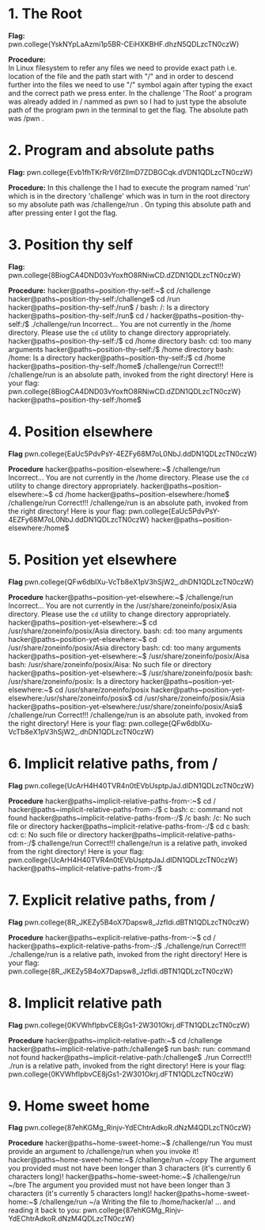 # 1. The Root

**Flag:**  
pwn.college{YskNYpLaAzmi1p5BR-CEiHXKBHF.dhzN5QDLzcTN0czW}

**Procedure:**   
In Linux filesystem to refer any files we need to provide exact path i.e. location of the file and the path start with "/" and in order to descend further into the files we 
need to use "/" symbol again after typing the exact and the correct path we press enter. In the challenge 'The Root' a program was already added in / nammed as pwn so I had to just 
type the absolute path of the program pwn in the terminal to get the flag. The absolute path was /pwn .


# 2. Program and absolute paths

**Flag:**
pwn.college{Evb1fhTKrRrV6fZIlmD7ZDBGCqk.dVDN1QDLzcTN0czW}

**Procedure:**
In this challenge the I had to execute the program named 'run' which is in the directory 'challenge' which was in turn in the root directory so my absolute path was /challenge/run .
On typing this absolute path and after pressing enter I got the flag.

# 3. Position thy self

**Flag:**
pwn.college{8BiogCA4DND03vYoxftO8RNiwCD.dZDN1QDLzcTN0czW}

**Procedure:**
hacker@paths~position-thy-self:~$ cd /challenge
hacker@paths~position-thy-self:/challenge$ cd /run
hacker@paths~position-thy-self:/run$ /
bash: /: Is a directory
hacker@paths~position-thy-self:/run$ cd /
hacker@paths~position-thy-self:/$ ./challenge/run
Incorrect...
You are not currently in the /home directory.
Please use the `cd` utility to change directory appropriately.
hacker@paths~position-thy-self:/$ cd /home directory
bash: cd: too many arguments
hacker@paths~position-thy-self:/$ /home directory
bash: /home: Is a directory
hacker@paths~position-thy-self:/$ cd /home
hacker@paths~position-thy-self:/home$ /challenge/run
Correct!!!
/challenge/run is an absolute path, invoked from the right directory!
Here is your flag:
pwn.college{8BiogCA4DND03vYoxftO8RNiwCD.dZDN1QDLzcTN0czW}
hacker@paths~position-thy-self:/home$ 

# 4. Position elsewhere

**Flag**
pwn.college{EaUc5PdvPsY-4EZFy68M7oL0NbJ.ddDN1QDLzcTN0czW}

**Procedure**
hacker@paths~position-elsewhere:~$ /challenge/run
Incorrect...
You are not currently in the /home directory.
Please use the `cd` utility to change directory appropriately.
hacker@paths~position-elsewhere:~$ cd /home
hacker@paths~position-elsewhere:/home$ /challenge/run
Correct!!!
/challenge/run is an absolute path, invoked from the right directory!
Here is your flag:
pwn.college{EaUc5PdvPsY-4EZFy68M7oL0NbJ.ddDN1QDLzcTN0czW}
hacker@paths~position-elsewhere:/home$ 

# 5. Position yet elsewhere

**Flag**
pwn.college{QFw6dbIXu-VcTb8eX1pV3hSjW2_.dhDN1QDLzcTN0czW}

**Procedure**
hacker@paths~position-yet-elsewhere:~$ /challenge/run
Incorrect...
You are not currently in the /usr/share/zoneinfo/posix/Asia directory.
Please use the `cd` utility to change directory appropriately.
hacker@paths~position-yet-elsewhere:~$ cd /usr/share/zoneinfo/posix/Asia directory.
bash: cd: too many arguments
hacker@paths~position-yet-elsewhere:~$ cd /usr/share/zoneinfo/posix/Asia directory
bash: cd: too many arguments
hacker@paths~position-yet-elsewhere:~$ /usr/share/zoneinfo/posix/Aisa
bash: /usr/share/zoneinfo/posix/Aisa: No such file or directory
hacker@paths~position-yet-elsewhere:~$ /usr/share/zoneinfo/posix
bash: /usr/share/zoneinfo/posix: Is a directory
hacker@paths~position-yet-elsewhere:~$ cd /usr/share/zoneinfo/posix
hacker@paths~position-yet-elsewhere:/usr/share/zoneinfo/posix$ cd /usr/share/zoneinfo/posix/Asia
hacker@paths~position-yet-elsewhere:/usr/share/zoneinfo/posix/Asia$ /challenge/run
Correct!!!
/challenge/run is an absolute path, invoked from the right directory!
Here is your flag:
pwn.college{QFw6dbIXu-VcTb8eX1pV3hSjW2_.dhDN1QDLzcTN0czW}




# 6. Implicit relative paths, from /

**Flag**
pwn.college{UcArH4H40TVR4n0tEVbUsptpJaJ.dlDN1QDLzcTN0czW}

**Procedure**
hacker@paths~implicit-relative-paths-from-:~$ cd /
hacker@paths~implicit-relative-paths-from-:/$ c
bash: c: command not found
hacker@paths~implicit-relative-paths-from-:/$ /c
bash: /c: No such file or directory
hacker@paths~implicit-relative-paths-from-:/$ cd c
bash: cd: c: No such file or directory
hacker@paths~implicit-relative-paths-from-:/$ challenge/run
Correct!!!
challenge/run is a relative path, invoked from the right directory!
Here is your flag:
pwn.college{UcArH4H40TVR4n0tEVbUsptpJaJ.dlDN1QDLzcTN0czW}
hacker@paths~implicit-relative-paths-from-:/$ 

# 7. Explicit relative paths, from /

**Flag**
pwn.college{8R_JKEZy5B4oX7Dapsw8_JzfIdi.dBTN1QDLzcTN0czW}

**Procedure**
hacker@paths~explicit-relative-paths-from-:~$ cd /
hacker@paths~explicit-relative-paths-from-:/$ ./challenge/run
Correct!!!
./challenge/run is a relative path, invoked from the right directory!
Here is your flag:
pwn.college{8R_JKEZy5B4oX7Dapsw8_JzfIdi.dBTN1QDLzcTN0czW}

# 8. Implicit relative path

**Flag**
pwn.college{0KVWhfIpbvCE8jGs1-2W301Okrj.dFTN1QDLzcTN0czW}

**Procedure**
hacker@paths~implicit-relative-path:~$ cd /challenge
hacker@paths~implicit-relative-path:/challenge$ run
bash: run: command not found
hacker@paths~implicit-relative-path:/challenge$ ./run
Correct!!!
./run is a relative path, invoked from the right directory!
Here is your flag:
pwn.college{0KVWhfIpbvCE8jGs1-2W301Okrj.dFTN1QDLzcTN0czW}

# 9. Home sweet home

**Flag**
pwn.college{87ehKGMg_Rinjv-YdEChtrAdkoR.dNzM4QDLzcTN0czW}

**Procedure**
hacker@paths~home-sweet-home:~$ /challenge/run
You must provide an argument to /challenge/run when you invoke it!
hacker@paths~home-sweet-home:~$ /challenge/run ~/copy
The argument you provided must not have been longer than 3 characters (it's 
currently 6 characters long)!
hacker@paths~home-sweet-home:~$ /challenge/run ~/bre
The argument you provided must not have been longer than 3 characters (it's 
currently 5 characters long)!
hacker@paths~home-sweet-home:~$ /challenge/run ~/a
Writing the file to /home/hacker/a!
... and reading it back to you:
pwn.college{87ehKGMg_Rinjv-YdEChtrAdkoR.dNzM4QDLzcTN0czW}




